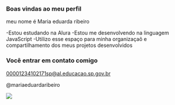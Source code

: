 ### Boas vindas ao meu perfil

meu nome é Maria eduarda ribeiro 

-Estou estudando na Alura
-Estou me desenvolvendo na linguagem JavaScript
-Utilizo esse espaço para minha organizaçaõ e compartilhamento dos meus projetos desenvolvidos 

### Você entrar em contato comigo 

00001234102171sp@al.educacao.sp.gov.br

@mariaeduardaribeiro

![](https://tenor.com/pt-BR/view/cute-kiss-gif-25036662)
